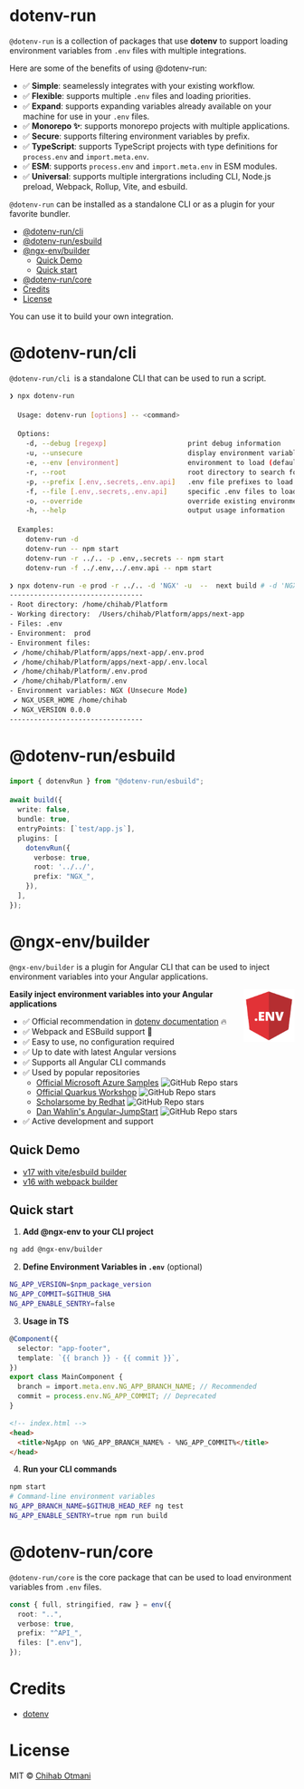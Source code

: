 # dotenv-run

`@dotenv-run` is a collection of packages that use **dotenv** to support loading environment variables from `.env` files with multiple integrations.

Here are some of the benefits of using @dotenv-run:

- ✅ **Simple**: seamelessly integrates with your existing workflow.
- ✅ **Flexible**: supports multiple `.env` files and loading priorities.
- ✅ **Expand**: supports expanding variables already available on your machine for use in your `.env` files.
- ✅ **Monorepo ✨**: supports monorepo projects with multiple applications. 
- ✅ **Secure**: supports filtering environment variables by prefix.
- ✅ **TypeScript**: supports TypeScript projects with type definitions for `process.env` and `import.meta.env`.
- ✅ **ESM**: supports `process.env` and `import.meta.env` in ESM modules.
- ✅ **Universal**: supports multiple intergrations including CLI, Node.js preload, Webpack, Rollup, Vite, and esbuild.

`@dotenv-run` can be installed as a standalone CLI or as a plugin for your favorite bundler.

- [@dotenv-run/cli](#dotenv-runcli)
- [@dotenv-run/esbuild](#dotenv-runesbuild)
- [@ngx-env/builder](#ngx-envbuilder)
  - [Quick Demo](#quick-demo)
  - [Quick start](#quick-start)
- [@dotenv-run/core](#dotenv-runcore)
- [Credits](#credits)
- [License](#license)

You can use it to build your own integration.

# @dotenv-run/cli

`@dotenv-run/cli `is a standalone CLI that can be used to run a script.

```sh
❯ npx dotenv-run

  Usage: dotenv-run [options] -- <command>
  
  Options:
    -d, --debug [regexp]                    print debug information
    -u, --unsecure                          display environment variables values
    -e, --env [environment]                 environment to load (default: NODE_ENV)
    -r, --root                              root directory to search for .env files
    -p, --prefix [.env,.secrets,.env.api]   .env file prefixes to load (default: .env)
    -f, --file [.env,.secrets,.env.api]     specific .env files to load (default: .env)
    -o, --override                          override existing environment variables
    -h, --help                              output usage information
    
  Examples:
    dotenv-run -d
    dotenv-run -- npm start
    dotenv-run -r ../.. -p .env,.secrets -- npm start
    dotenv-run -f ../.env,../.env.api -- npm start
```

```sh
❯ npx dotenv-run -e prod -r ../.. -d 'NGX' -u  --  next build # -d 'NGX' -u are debug options
---------------------------------
- Root directory: /home/chihab/Platform
- Working directory:  /Users/chihab/Platform/apps/next-app
- Files: .env
- Environment:  prod
- Environment files:
 ✔ /home/chihab/Platform/apps/next-app/.env.prod
 ✔ /home/chihab/Platform/apps/next-app/.env.local
 ✔ /home/chihab/Platform/.env.prod
 ✔ /home/chihab/Platform/.env
- Environment variables: NGX (Unsecure Mode)
 ✔ NGX_USER_HOME /home/chihab
 ✔ NGX_VERSION 0.0.0
---------------------------------
```

# @dotenv-run/esbuild

```ts
import { dotenvRun } from "@dotenv-run/esbuild";

await build({
  write: false,
  bundle: true,
  entryPoints: [`test/app.js`],
  plugins: [
    dotenvRun({
      verbose: true,
      root: '../../',
      prefix: "NGX_",
    }),
  ],
});
```

# @ngx-env/builder

`@ngx-env/builder` is a plugin for Angular CLI that can be used to inject environment variables into your Angular applications.

<img src="https://raw.githubusercontent.com/chihab/dotenv-run/main/packages/angular/logo.png" alt="@ngx-env/builder" width="90px" align="right" />

**Easily inject environment variables into your Angular applications**

- ✅ Official recommendation in [dotenv documentation](https://www.dotenv.org/docs/frameworks/angular/vercel) 🔥
- ✅ Webpack and ESBuild support 🚀
- ✅ Easy to use, no configuration required
- ✅ Up to date with latest Angular versions
- ✅ Supports all Angular CLI commands
- ✅ Used by popular repositories
  - [Official Microsoft Azure Samples](https://github.com/Azure-Samples/contoso-real-estate) ![GitHub Repo stars](https://img.shields.io/github/stars/Azure-Samples/contoso-real-estate)
  - [Official Quarkus Workshop](https://github.com/quarkusio/quarkus-workshops) ![GitHub Repo stars](https://img.shields.io/github/stars/quarkusio/quarkus-workshops)
  - [Scholarsome by Redhat](https://github.com/hwgilbert16/scholarsome) ![GitHub Repo stars](https://img.shields.io/github/stars/hwgilbert16/scholarsome)
  - [Dan Wahlin's Angular-JumpStart](https://github.com/DanWahlin/Angular-JumpStart) ![GitHub Repo stars](https://img.shields.io/github/stars/DanWahlin/Angular-JumpStart)
- ✅ Active development and support

## Quick Demo

- [v17 with vite/esbuild builder](https://stackblitz.com/edit/ngx-env-3ey8js?file=src%2Fapp.component.ts)
- [v16 with webpack builder](https://stackblitz.com/edit/ngx-env?file=src%2Fapp.component.ts)

## Quick start

1. **Add @ngx-env to your CLI project**

```sh
ng add @ngx-env/builder
```

2. **Define Environment Variables in `.env`** (optional)

```sh
NG_APP_VERSION=$npm_package_version
NG_APP_COMMIT=$GITHUB_SHA
NG_APP_ENABLE_SENTRY=false
```

3. **Usage in TS**

```ts
@Component({
  selector: "app-footer",
  template: `{{ branch }} - {{ commit }}`,
})
export class MainComponent {
  branch = import.meta.env.NG_APP_BRANCH_NAME; // Recommended
  commit = process.env.NG_APP_COMMIT; // Deprecated
}
```

```html
<!-- index.html -->
<head>
  <title>NgApp on %NG_APP_BRANCH_NAME% - %NG_APP_COMMIT%</title>
</head>
```

4. **Run your CLI commands**

```sh
npm start
# Command-line environment variables
NG_APP_BRANCH_NAME=$GITHUB_HEAD_REF ng test
NG_APP_ENABLE_SENTRY=true npm run build
```

# @dotenv-run/core

`@dotenv-run/core` is the core package that can be used to load environment variables from `.env` files.

```ts
const { full, stringified, raw } = env({
  root: "..",
  verbose: true,
  prefix: "^API_",
  files: [".env"],
});
```

# Credits

- [dotenv](https://github.com/motdotla/dotenv)

# License

MIT © [Chihab Otmani](https://twitter.com/chihabotmani)
